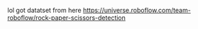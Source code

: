 lol
got datatset from here https://universe.roboflow.com/team-roboflow/rock-paper-scissors-detection
